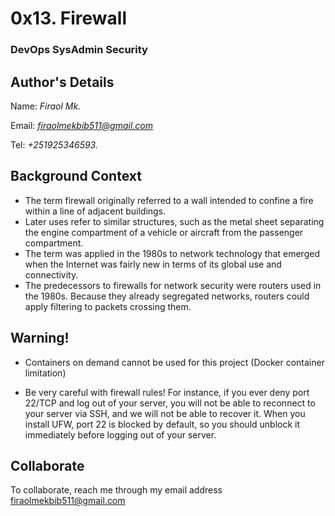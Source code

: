 # 0x13. Firewall
### DevOps SysAdmin Security

## Author's Details
Name: *Firaol Mk.*

Email: *firaolmekbib511@gmail.com*

Tel: *+251925346593.*

## Background Context

* The term firewall originally referred to a wall intended to confine a fire within a line of adjacent buildings.
* Later uses refer to similar structures, such as the metal sheet separating the engine compartment of a vehicle or aircraft from the passenger compartment.
* The term was applied in the 1980s to network technology that emerged when the Internet was fairly new in terms of its global use and connectivity.
* The predecessors to firewalls for network security were routers used in the 1980s. Because they already segregated networks, routers could apply filtering to packets crossing them.

## Warning!

* Containers on demand cannot be used for this project (Docker container limitation)

* Be very careful with firewall rules! For instance, if you ever deny port 22/TCP and log out of your server, you will not be able to reconnect to your server via SSH, and we will not be able to recover it. When you install UFW, port 22 is blocked by default, so you should unblock it immediately before logging out of your server.

## Collaborate

To collaborate, reach me through my email address firaolmekbib511@gmail.com
